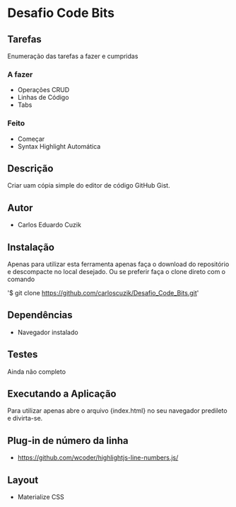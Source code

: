 # Desafio Code Bits

## Tarefas
Enumeração das tarefas a fazer e cumpridas

### A fazer
- Operações CRUD
- Linhas de Código
- Tabs

### Feito
- Começar
- Syntax Highlight Automática

## Descrição
Criar uam cópia simple do editor de código GitHub Gist.

## Autor
- Carlos Eduardo Cuzik

## Instalação
Apenas para utilizar esta ferramenta apenas faça o download do repositório e descompacte no local desejado. Ou se preferir faça o clone direto com o comando 

'$ git clone https://github.com/carloscuzik/Desafio_Code_Bits.git'

## Dependências
- Navegador instalado

## Testes
Ainda não completo

## Executando a Aplicação
Para utilizar apenas abre o arquivo {index.html} no seu navegador predileto e divirta-se.

## Plug-in de número da linha
- https://github.com/wcoder/highlightjs-line-numbers.js/

## Layout
- Materialize CSS